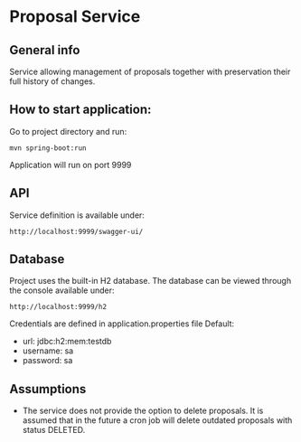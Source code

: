 # Proposal Service

## General info
Service allowing management of proposals together with preservation their full history of changes.

## How to start application:
Go to project directory and run:
```
mvn spring-boot:run
```
Application will run on port 9999

## API
Service definition is available under:
```
http://localhost:9999/swagger-ui/
```

## Database
Project uses the built-in H2 database. The database can be viewed through the console available under: 
```
http://localhost:9999/h2
```
Credentials are defined in application.properties file
Default:
- url: jdbc:h2:mem:testdb
- username: sa
- password: sa

## Assumptions
- The service does not provide the option to delete proposals. It is assumed that in the future a cron job will delete outdated proposals with status DELETED.
